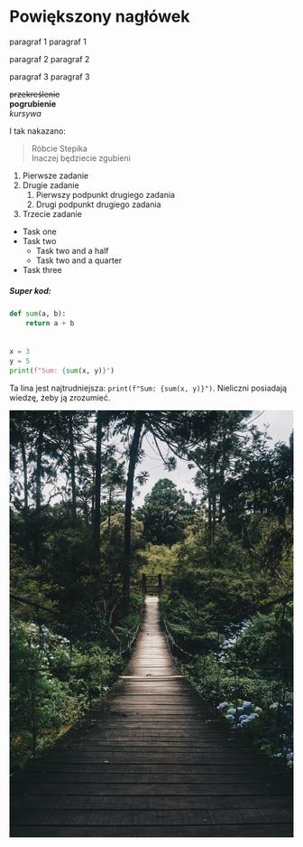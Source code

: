 # Powiększony nagłówek

paragraf 1
paragraf 1

paragraf 2
paragraf 2

paragraf 3
paragraf 3

~~przekreślenie~~  
**pogrubienie**  
*kursywa*

I tak nakazano:
>Róbcie Stepika  
>Inaczej będziecie zgubieni

1. Pierwsze zadanie
2. Drugie zadanie
    1. Pierwszy podpunkt drugiego zadania
    2. Drugi podpunkt drugiego zadania
3. Trzecie zadanie

* Task one
* Task two
    * Task two and a half
    * Task two and a quarter
* Task three

##### Super kod:
```python
def sum(a, b):
    return a + b


x = 3
y = 5
print(f"Sum: {sum(x, y)}")
```

Ta lina jest najtrudniejsza: `print(f"Sum: {sum(x, y)}")`. Nieliczni posiadają wiedzę, żeby ją zrozumieć.

![zdjęcie lasu](forest.jpg "Piękny las z mostem")
